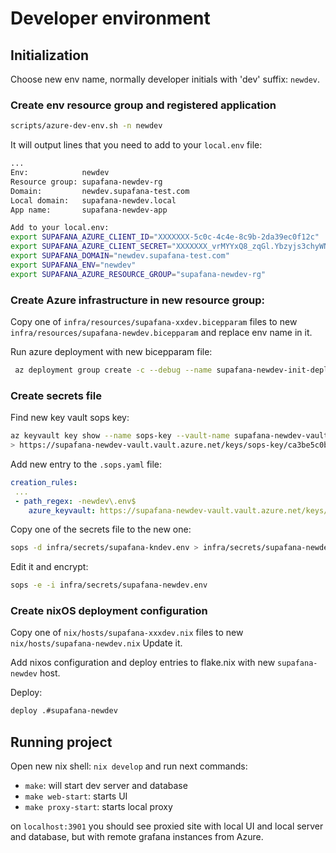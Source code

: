 # Developer environment

## Initialization

Choose new env name, normally developer initials with 'dev' suffix: `newdev`.

### Create env resource group and registered application

```bash
scripts/azure-dev-env.sh -n newdev
```
It will output lines that you need to add to your `local.env` file:

```bash
...
Env:            newdev
Resource group: supafana-newdev-rg
Domain:         newdev.supafana-test.com
Local domain:   supafana-newdev.local
App name:       supafana-newdev-app

Add to your local.env:
export SUPAFANA_AZURE_CLIENT_ID="XXXXXXX-5c0c-4c4e-8c9b-2da39ec0f12c"
export SUPAFANA_AZURE_CLIENT_SECRET="XXXXXXX_vrMYYxQ8_zqGl.Ybzyjs3chyWNia1i"
export SUPAFANA_DOMAIN="newdev.supafana-test.com"
export SUPAFANA_ENV="newdev"
export SUPAFANA_AZURE_RESOURCE_GROUP="supafana-newdev-rg"
```

### Create Azure infrastructure in new resource group:

Copy one of `infra/resources/supafana-xxdev.bicepparam` files to new `infra/resources/supafana-newdev.bicepparam` and replace env name in it.

Run azure deployment with new bicepparam file:

```bash
 az deployment group create -c --debug --name supafana-newdev-init-deploy --resource-group supafana-newdev-rg --parameters infra/resources/supafana-newdev.bicepparam
```

### Create secrets file

Find new key vault sops key:

```bash
az keyvault key show --name sops-key --vault-name supafana-newdev-vault  --query 'key.kid' -o tsv
> https://supafana-newdev-vault.vault.azure.net/keys/sops-key/ca3be5c0b9c14439a2b149037133b193
```

Add new entry to the `.sops.yaml` file:

```yaml
creation_rules:
 ...
 - path_regex: -newdev\.env$
    azure_keyvault: https://supafana-newdev-vault.vault.azure.net/keys/sops-key/ca3be5c0b9c14439a2b149037133b193
```

Copy one of the secrets file to the new one:

```bash
sops -d infra/secrets/supafana-kndev.env > infra/secrets/supafana-newdev.env
```

Edit it and encrypt:

```bash
sops -e -i infra/secrets/supafana-newdev.env
```

### Create nixOS deployment configuration

Copy one of `nix/hosts/supafana-xxxdev.nix` files to new `nix/hosts/supafana-newdev.nix`
Update it.

Add nixos configuration and deploy entries to flake.nix with new `supafana-newdev` host.

Deploy:

```bash
deploy .#supafana-newdev
```


## Running project

Open new nix shell: `nix develop` and run next commands:

- `make`: will start dev server and database
- `make web-start`: starts UI
- `make proxy-start`: starts local proxy

on `localhost:3901` you should see proxied site with local UI and local server and database, but with remote grafana instances from Azure.


